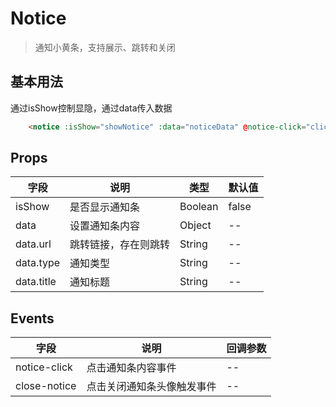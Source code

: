 # Notice
> 通知小黄条，支持展示、跳转和关闭

## 基本用法

通过isShow控制显隐，通过data传入数据

```html
    <notice :isShow="showNotice" :data="noticeData" @notice-click="clickNotice" @close-notice="closeNotice"></notice>
```

## Props

| 字段 | 说明 | 类型 | 默认值
|----- | ----- | ----- | ----- 
| isShow | 是否显示通知条| Boolean | false
| data | 设置通知条内容 | Object | --
| data.url | 跳转链接，存在则跳转 | String | --
| data.type | 通知类型 | String | --
| data.title | 通知标题 | String | --

## Events

| 字段 | 说明 | 回调参数 
|----- | ----- | ----- 
| notice-click | 点击通知条内容事件 | -- 
| close-notice | 点击关闭通知条头像触发事件 | -- 
